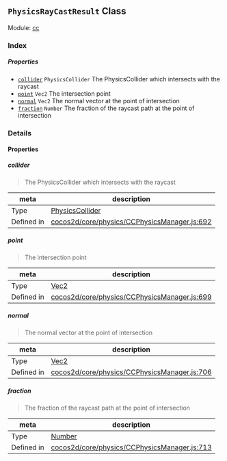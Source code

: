 ## `PhysicsRayCastResult` Class



Module: [cc](../modules/cc.md)






### Index

##### Properties

  - [`collider`](#collider) `PhysicsCollider` The PhysicsCollider which intersects with the raycast
  - [`point`](#point) `Vec2` The intersection point
  - [`normal`](#normal) `Vec2` The normal vector at the point of intersection
  - [`fraction`](#fraction) `Number` The fraction of the raycast path at the point of intersection





### Details


#### Properties


##### collider

> The PhysicsCollider which intersects with the raycast

| meta | description |
|------|-------------|
| Type | <a href="../classes/PhysicsCollider.html" class="crosslink">PhysicsCollider</a> |
| Defined in | [cocos2d/core/physics/CCPhysicsManager.js:692](https://github.com/cocos-creator/engine/blob/2fda22be5638065a190bc4c97da6548631319aba/cocos2d/core/physics/CCPhysicsManager.js#L692) |



##### point

> The intersection point

| meta | description |
|------|-------------|
| Type | <a href="../classes/Vec2.html" class="crosslink">Vec2</a> |
| Defined in | [cocos2d/core/physics/CCPhysicsManager.js:699](https://github.com/cocos-creator/engine/blob/2fda22be5638065a190bc4c97da6548631319aba/cocos2d/core/physics/CCPhysicsManager.js#L699) |



##### normal

> The normal vector at the point of intersection

| meta | description |
|------|-------------|
| Type | <a href="../classes/Vec2.html" class="crosslink">Vec2</a> |
| Defined in | [cocos2d/core/physics/CCPhysicsManager.js:706](https://github.com/cocos-creator/engine/blob/2fda22be5638065a190bc4c97da6548631319aba/cocos2d/core/physics/CCPhysicsManager.js#L706) |



##### fraction

> The fraction of the raycast path at the point of intersection

| meta | description |
|------|-------------|
| Type | <a href="https://developer.mozilla.org/en/JavaScript/Reference/Global_Objects/Number" class="crosslink external" target="_blank">Number</a> |
| Defined in | [cocos2d/core/physics/CCPhysicsManager.js:713](https://github.com/cocos-creator/engine/blob/2fda22be5638065a190bc4c97da6548631319aba/cocos2d/core/physics/CCPhysicsManager.js#L713) |






